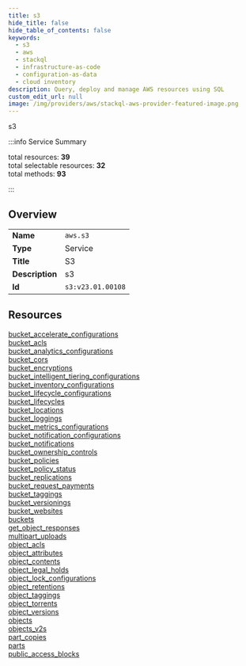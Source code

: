 ```yaml
---
title: s3
hide_title: false
hide_table_of_contents: false
keywords:
  - s3
  - aws
  - stackql
  - infrastructure-as-code
  - configuration-as-data
  - cloud inventory
description: Query, deploy and manage AWS resources using SQL
custom_edit_url: null
image: /img/providers/aws/stackql-aws-provider-featured-image.png
---
```

s3  
    
:::info Service Summary

<div class="row">
<div class="providerDocColumn">
<span>total resources:&nbsp;<b>39</b></span><br />
<span>total selectable resources:&nbsp;<b>32</b></span><br />
<span>total methods:&nbsp;<b>93</b></span><br />
</div>
</div>

:::

## Overview
<table><tbody>
<tr><td><b>Name</b></td><td><code>aws.s3</code></td></tr>
<tr><td><b>Type</b></td><td>Service</td></tr>
<tr><td><b>Title</b></td><td>S3</td></tr>
<tr><td><b>Description</b></td><td>s3</td></tr>
<tr><td><b>Id</b></td><td><code>s3:v23.01.00108</code></td></tr>
</tbody></table>

## Resources
<div class="row">
<div class="providerDocColumn">
<a href="/providers/aws/s3/bucket_accelerate_configurations/">bucket_accelerate_configurations</a><br />
<a href="/providers/aws/s3/bucket_acls/">bucket_acls</a><br />
<a href="/providers/aws/s3/bucket_analytics_configurations/">bucket_analytics_configurations</a><br />
<a href="/providers/aws/s3/bucket_cors/">bucket_cors</a><br />
<a href="/providers/aws/s3/bucket_encryptions/">bucket_encryptions</a><br />
<a href="/providers/aws/s3/bucket_intelligent_tiering_configurations/">bucket_intelligent_tiering_configurations</a><br />
<a href="/providers/aws/s3/bucket_inventory_configurations/">bucket_inventory_configurations</a><br />
<a href="/providers/aws/s3/bucket_lifecycle_configurations/">bucket_lifecycle_configurations</a><br />
<a href="/providers/aws/s3/bucket_lifecycles/">bucket_lifecycles</a><br />
<a href="/providers/aws/s3/bucket_locations/">bucket_locations</a><br />
<a href="/providers/aws/s3/bucket_loggings/">bucket_loggings</a><br />
<a href="/providers/aws/s3/bucket_metrics_configurations/">bucket_metrics_configurations</a><br />
<a href="/providers/aws/s3/bucket_notification_configurations/">bucket_notification_configurations</a><br />
<a href="/providers/aws/s3/bucket_notifications/">bucket_notifications</a><br />
<a href="/providers/aws/s3/bucket_ownership_controls/">bucket_ownership_controls</a><br />
<a href="/providers/aws/s3/bucket_policies/">bucket_policies</a><br />
<a href="/providers/aws/s3/bucket_policy_status/">bucket_policy_status</a><br />
<a href="/providers/aws/s3/bucket_replications/">bucket_replications</a><br />
<a href="/providers/aws/s3/bucket_request_payments/">bucket_request_payments</a><br />
<a href="/providers/aws/s3/bucket_taggings/">bucket_taggings</a><br />
</div>
<div class="providerDocColumn">
<a href="/providers/aws/s3/bucket_versionings/">bucket_versionings</a><br />
<a href="/providers/aws/s3/bucket_websites/">bucket_websites</a><br />
<a href="/providers/aws/s3/buckets/">buckets</a><br />
<a href="/providers/aws/s3/get_object_responses/">get_object_responses</a><br />
<a href="/providers/aws/s3/multipart_uploads/">multipart_uploads</a><br />
<a href="/providers/aws/s3/object_acls/">object_acls</a><br />
<a href="/providers/aws/s3/object_attributes/">object_attributes</a><br />
<a href="/providers/aws/s3/object_contents/">object_contents</a><br />
<a href="/providers/aws/s3/object_legal_holds/">object_legal_holds</a><br />
<a href="/providers/aws/s3/object_lock_configurations/">object_lock_configurations</a><br />
<a href="/providers/aws/s3/object_retentions/">object_retentions</a><br />
<a href="/providers/aws/s3/object_taggings/">object_taggings</a><br />
<a href="/providers/aws/s3/object_torrents/">object_torrents</a><br />
<a href="/providers/aws/s3/object_versions/">object_versions</a><br />
<a href="/providers/aws/s3/objects/">objects</a><br />
<a href="/providers/aws/s3/objects_v2s/">objects_v2s</a><br />
<a href="/providers/aws/s3/part_copies/">part_copies</a><br />
<a href="/providers/aws/s3/parts/">parts</a><br />
<a href="/providers/aws/s3/public_access_blocks/">public_access_blocks</a><br />
</div>
</div>
